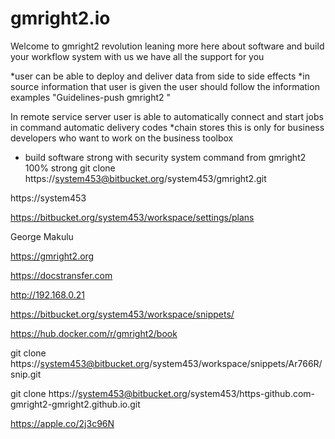 # gmright2.io
Welcome to gmright2 revolution leaning more here about software and build your workflow system with us we have all the support for you
 

*user can be able to deploy and deliver data from side to side effects 
*in source information that user is given the user should follow the information examples 
"Guidelines-push gmright2 " 

In remote service server user is able to automatically connect and start jobs in command automatic delivery codes 
*chain stores this is only for business developers who want to work on the business toolbox 
* build software strong with security system command from gmright2 100% strong 
git clone https://system453@bitbucket.org/system453/gmright2.git


https://system453

https://bitbucket.org/system453/workspace/settings/plans

George Makulu

https://gmright2.org

https://docstransfer.com

http://192.168.0.21




https://bitbucket.org/system453/workspace/snippets/

https://hub.docker.com/r/gmright2/book


git clone https://system453@bitbucket.org/system453/workspace/snippets/Ar766R/snip.git


git clone https://system453@bitbucket.org/system453/https-github.com-gmright2-gmright2.github.io.git


https://apple.co/2j3c96N
